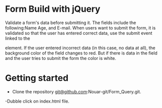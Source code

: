 # Form Build with jQuery

Validate a form's data before submitting it. The fields include the following:Name
Age, and E-mail.
When users want to submit the form, it is validated so that the user has entered correct data, use the submit event linked to the <form> element. If the user entered incorrect data (in this case, no data at all), the background color of the field changes to red. But if there is data in the field and the user tries to submit the form the color is white.


# Getting started
- Clone the repository 
git@github.com:Nouar-git/Form_Query.git.

-Dubble click on index.html file.